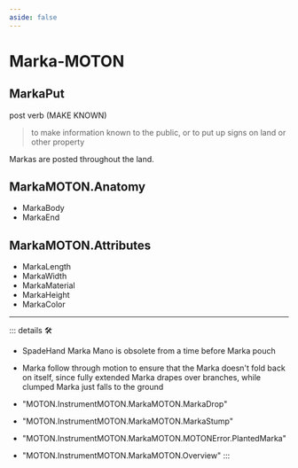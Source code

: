 ```yaml
---
aside: false
---
```

# Marka-MOTON

## MarkaPut

post verb (MAKE KNOWN)

> to make information known to the public, or to put up signs on land or other property

Markas are posted throughout the land.

## MarkaMOTON.Anatomy

- MarkaBody
- MarkaEnd

## MarkaMOTON.Attributes

- MarkaLength
- MarkaWidth
- MarkaMaterial
- MarkaHeight
- MarkaColor

---

<!-- =================================================== -->
<!-- =================================================== -->
<!-- =================================================== -->
<!-- =================================================== -->
<!-- =================================================== -->
::: details 🛠

- SpadeHand Marka Mano is obsolete from a time before Marka pouch
- Marka follow through motion to ensure that the Marka doesn't fold back on itself, since fully extended Marka drapes over branches, while clumped Marka just falls to the ground

- "MOTON.InstrumentMOTON.MarkaMOTON.MarkaDrop"
- "MOTON.InstrumentMOTON.MarkaMOTON.MarkaStump"
- "MOTON.InstrumentMOTON.MarkaMOTON.MOTONError.PlantedMarka"
- "MOTON.InstrumentMOTON.MarkaMOTON.Overview"
:::

